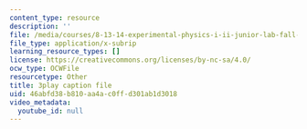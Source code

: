 ```yaml
---
content_type: resource
description: ''
file: /media/courses/8-13-14-experimental-physics-i-ii-junior-lab-fall-2016-spring-2017/46abfd38b810aa4ac0ffd301ab1d3018_3032010.srt
file_type: application/x-subrip
learning_resource_types: []
license: https://creativecommons.org/licenses/by-nc-sa/4.0/
ocw_type: OCWFile
resourcetype: Other
title: 3play caption file
uid: 46abfd38-b810-aa4a-c0ff-d301ab1d3018
video_metadata:
  youtube_id: null
---
```

